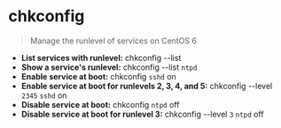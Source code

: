 # chkconfig
> Manage the runlevel of services on CentOS 6
- **List services with runlevel:**
chkconfig --list
- **Show a service's runlevel:**
chkconfig --list `ntpd`
- **Enable service at boot:**
chkconfig `sshd` on
- **Enable service at boot for runlevels 2, 3, 4, and 5:**
chkconfig --level `2345` `sshd` on
- **Disable service at boot:**
chkconfig `ntpd` off
- **Disable service at boot for runlevel 3:**
chkconfig --level `3` `ntpd` off
